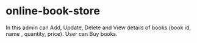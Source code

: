 # online-book-store
In this admin can Add, Update, Delete and View details of books (book id, name , quantity, price). 
User can Buy books.
